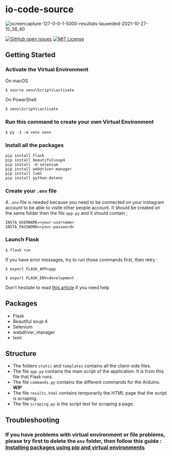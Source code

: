 # io-code-source

![screencapture-127-0-0-1-5000-resultats-lauweded-2021-10-27-15_38_40](https://user-images.githubusercontent.com/15716589/139077075-661f64d9-40f0-4bbe-ab55-d813ecaf6bc5.png)

[![GitHub open issues](https://img.shields.io/github/issues/Lauwed/io-code-source.svg)](https://github.com/Lauwed/io-code-source/issues?q=is%3Aopen+is%3Aissue)
[![MIT License](https://img.shields.io/github/license/Lauwed/io-code-source.svg)](https://github.com/Lauwed/io-code-source/blob/master/LICENSE)

## Getting Started

### Activate the Virtual Environment
On macOS
```
$ source venv\Scripts\activate
```
On PowerShell
```
$ venv\Scripts\activate
```

### Run this command to create your own Virtual Environment
```
$ py -3 -m venv venv     
```

### Install all the packages
```
pip install Flask
pip install beautifulsoup4
pip install -U selenium
pip install webdriver-manager
pip install lxml
pip install python-dotenv
```

### Create your `.env` file
A `.env` file is needed because you need to be connected on your instagram account to be able to visite other people account. It should be created on the same folder then the file `app.py` and it should contain ;
```
INSTA_USERNAME=<your-username>
INSTA_PASSWORD=<your-password>
```

### Launch Flask
```
$ flask run
```
If you have error messages, try to run those commands first, then retry :
```
$ export FLASK_APP=app
```
```
$ export FLASK_ENV=development
```
Don't hesitate to read [this article](https://www.digitalocean.com/community/tutorials/how-to-make-a-web-application-using-flask-in-python-3-fr) if you need help

## Packages
- Flask
- Beautiful soup 4
- Selenium
- webdriver_manager
- lxml

## Structure
- The folders `static` and `templates` contains all the client-side files.
- The file `app.py` contains the main script of the application. It is from this file that Flask runs.
- The file `commands.py` contains the different commands for the Arduino. **WIP**
- The file `results.html` contains temporarily the HTML page that the script is scraping.
- The file `scraping.py` is the script test for scraping a page.

## Troubleshooting
### If you have problems with virtual environment or file problems, please try first to delete the `env` **folder**, then follow this guide : [Installing packages using pip and virtual environments](https://packaging.python.org/guides/installing-using-pip-and-virtual-environments/)
